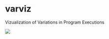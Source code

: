 # varviz
Vizualization of Variations in Program Executions

![](https://raw.githubusercontent.com/meinicke/varviz/master/image/varviz.png)
